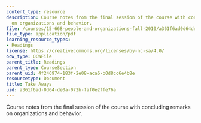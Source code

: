 ```yaml
---
content_type: resource
description: Course notes from the final session of the course with concluding remarks
  on organizations and behavior.
file: /courses/15-668-people-and-organizations-fall-2010/a361f6ad0d64de0a072bfaf0e2ffe76a_MIT15_668F10_read25.pdf
file_type: application/pdf
learning_resource_types:
- Readings
license: https://creativecommons.org/licenses/by-nc-sa/4.0/
ocw_type: OCWFile
parent_title: Readings
parent_type: CourseSection
parent_uid: 4f246974-183f-2e08-aca6-b0d8cc6e4b8e
resourcetype: Document
title: Take Aways
uid: a361f6ad-0d64-de0a-072b-faf0e2ffe76a
---
```

Course notes from the final session of the course with concluding remarks on organizations and behavior.